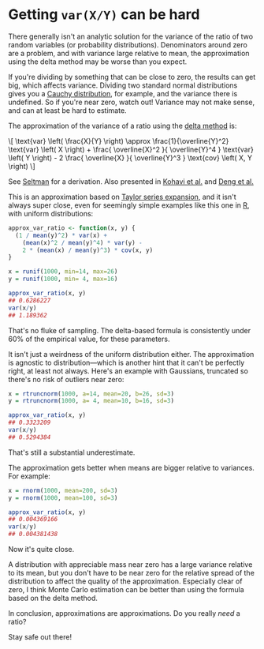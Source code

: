 # Getting `var(X/Y)` can be hard

There generally isn't an analytic solution for the variance of the
ratio of two random variables (or probability distributions).
Denominators around zero are a problem, and with variance large
relative to mean, the approximation using the delta method may be
worse than you expect.


If you're dividing by something that can be close to zero, the results
can get big, which affects variance. Dividing two standard normal
distributions gives you a [Cauchy distribution][], for example, and
the variance there is undefined. So if you're near zero, watch out!
Variance may not make sense, and can at least be hard to estimate.

[Cauchy distribution]: https://en.wikipedia.org/wiki/Cauchy_distribution "Wikipediia: Cauchy distribution"


The approximation of the variance of a ratio using the
[delta method][] is:

\\[ \text{var} \left( \frac{X}{Y} \right) \approx \frac{1}{\overline{Y}^2} \text{var} \left( X \right) + \frac{ \overline{X}^2 }{ \overline{Y}^4 } \text{var} \left( Y \right) - 2 \frac{ \overline{X} }{ \overline{Y}^3 } \text{cov} \left( X, Y \right) \\]

See [Seltman][] for a derivation. Also presented in [Kohavi et al.][]
and [Deng et al.][]

[delta method]: https://en.wikipedia.org/wiki/Delta_method "Delta method"
[Seltman]: https://www.stat.cmu.edu/~hseltman/files/ratio.pdf "Approximations for Mean and Variance of a Ratio"
[Kohavi et al.]: /20211229-trustworthy_online_controlled_experiments/ "Trustworthy Online Controlled Experiments"
[Deng et al.]: http://alexdeng.github.io/public/files/WSDM2017draft.pdf "Trustworthy analysis of online A/B tests: Pitfalls, challenges and solutions"


This is an approximation based on [Taylor series expansion][], and it
isn't always super close, even for seemingly simple examples like this
one in [R][], with uniform distributions:

[Taylor series expansion]: https://en.wikipedia.org/wiki/Taylor%27s_theorem "Wikipedia: Taylor's theorem"
[R]: https://www.r-project.org/ "The R Project for Statistical Computing"


<!-- set.seed(42) -->

```r
approx_var_ratio <- function(x, y) {
  (1 / mean(y)^2) * var(x) +
    (mean(x)^2 / mean(y)^4) * var(y) -
    2 * (mean(x) / mean(y)^3) * cov(x, y)
}

x = runif(1000, min=14, max=26)
y = runif(1000, min= 4, max=16)

approx_var_ratio(x, y)
## 0.6286227
var(x/y)
## 1.189362
```

That's no fluke of sampling. The delta-based formula is consistently
under 60% of the empirical value, for these parameters.


It isn't just a weirdness of the uniform distribution either. The
approximation is agnostic to distribution—which is another hint that
it can't be perfectly right, at least not always. Here's an example
with Gaussians, truncated so there's no risk of outliers near zero:

<!--
install.packages("truncnorm")
library(truncnorm)

set.seed(42)
-->

```r
x = rtruncnorm(1000, a=14, mean=20, b=26, sd=3)
y = rtruncnorm(1000, a= 4, mean=10, b=16, sd=3)

approx_var_ratio(x, y)
## 0.3323209
var(x/y)
## 0.5294384
```

That's still a substantial underestimate.


The approximation gets better when means are bigger relative to
variances. For example:

<!-- set.seed(42) -->

```r
x = rnorm(1000, mean=200, sd=3)
y = rnorm(1000, mean=100, sd=3)

approx_var_ratio(x, y)
## 0.004369166
var(x/y)
## 0.004381438
```

Now it's quite close.


A distribution with appreciable mass near zero has a large variance
relative to its mean, but you don't have to be near zero for the
relative spread of the distribution to affect the quality of the
approximation. Especially clear of zero, I think Monte Carlo
estimation can be better than using the formula based on the delta
method.


In conclusion, approximations are approximations. Do you really _need_
a ratio?

Stay safe out there!
